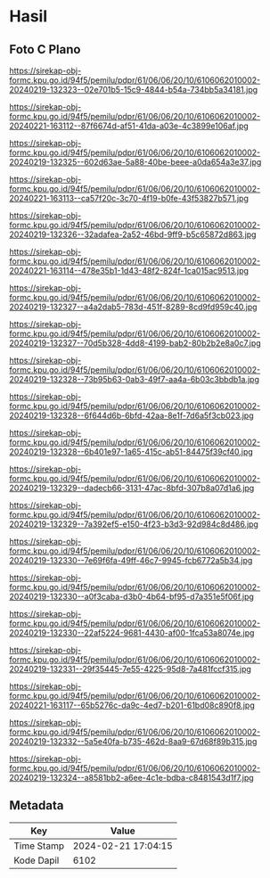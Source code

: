 # Hasil

## Foto C Plano

https://sirekap-obj-formc.kpu.go.id/94f5/pemilu/pdpr/61/06/06/20/10/6106062010002-20240219-132323--02e701b5-15c9-4844-b54a-734bb5a34181.jpg

https://sirekap-obj-formc.kpu.go.id/94f5/pemilu/pdpr/61/06/06/20/10/6106062010002-20240221-163112--87f6674d-af51-41da-a03e-4c3899e106af.jpg

https://sirekap-obj-formc.kpu.go.id/94f5/pemilu/pdpr/61/06/06/20/10/6106062010002-20240219-132325--602d63ae-5a88-40be-beee-a0da654a3e37.jpg

https://sirekap-obj-formc.kpu.go.id/94f5/pemilu/pdpr/61/06/06/20/10/6106062010002-20240221-163113--ca57f20c-3c70-4f19-b0fe-43f53827b571.jpg

https://sirekap-obj-formc.kpu.go.id/94f5/pemilu/pdpr/61/06/06/20/10/6106062010002-20240219-132326--32adafea-2a52-46bd-9ff9-b5c65872d863.jpg

https://sirekap-obj-formc.kpu.go.id/94f5/pemilu/pdpr/61/06/06/20/10/6106062010002-20240221-163114--478e35b1-1d43-48f2-824f-1ca015ac9513.jpg

https://sirekap-obj-formc.kpu.go.id/94f5/pemilu/pdpr/61/06/06/20/10/6106062010002-20240219-132327--a4a2dab5-783d-451f-8289-8cd9fd959c40.jpg

https://sirekap-obj-formc.kpu.go.id/94f5/pemilu/pdpr/61/06/06/20/10/6106062010002-20240219-132327--70d5b328-4dd8-4199-bab2-80b2b2e8a0c7.jpg

https://sirekap-obj-formc.kpu.go.id/94f5/pemilu/pdpr/61/06/06/20/10/6106062010002-20240219-132328--73b95b63-0ab3-49f7-aa4a-6b03c3bbdb1a.jpg

https://sirekap-obj-formc.kpu.go.id/94f5/pemilu/pdpr/61/06/06/20/10/6106062010002-20240219-132328--6f644d6b-6bfd-42aa-8e1f-7d6a5f3cb023.jpg

https://sirekap-obj-formc.kpu.go.id/94f5/pemilu/pdpr/61/06/06/20/10/6106062010002-20240219-132328--6b401e97-1a65-415c-ab51-84475f39cf40.jpg

https://sirekap-obj-formc.kpu.go.id/94f5/pemilu/pdpr/61/06/06/20/10/6106062010002-20240219-132329--dadecb66-3131-47ac-8bfd-307b8a07d1a6.jpg

https://sirekap-obj-formc.kpu.go.id/94f5/pemilu/pdpr/61/06/06/20/10/6106062010002-20240219-132329--7a392ef5-e150-4f23-b3d3-92d984c8d486.jpg

https://sirekap-obj-formc.kpu.go.id/94f5/pemilu/pdpr/61/06/06/20/10/6106062010002-20240219-132330--7e69f6fa-49ff-46c7-9945-fcb6772a5b34.jpg

https://sirekap-obj-formc.kpu.go.id/94f5/pemilu/pdpr/61/06/06/20/10/6106062010002-20240219-132330--a0f3caba-d3b0-4b64-bf95-d7a351e5f06f.jpg

https://sirekap-obj-formc.kpu.go.id/94f5/pemilu/pdpr/61/06/06/20/10/6106062010002-20240219-132330--22af5224-9681-4430-af00-1fca53a8074e.jpg

https://sirekap-obj-formc.kpu.go.id/94f5/pemilu/pdpr/61/06/06/20/10/6106062010002-20240219-132331--29f35445-7e55-4225-95d8-7a481fccf315.jpg

https://sirekap-obj-formc.kpu.go.id/94f5/pemilu/pdpr/61/06/06/20/10/6106062010002-20240221-163117--65b5276c-da9c-4ed7-b201-61bd08c890f8.jpg

https://sirekap-obj-formc.kpu.go.id/94f5/pemilu/pdpr/61/06/06/20/10/6106062010002-20240219-132332--5a5e40fa-b735-462d-8aa9-67d68f89b315.jpg

https://sirekap-obj-formc.kpu.go.id/94f5/pemilu/pdpr/61/06/06/20/10/6106062010002-20240219-132324--a8581bb2-a6ee-4c1e-bdba-c8481543d1f7.jpg


## Metadata

| Key        | Value               |
| ---------- | ------------------- |
| Time Stamp | 2024-02-21 17:04:15 |
| Kode Dapil | 6102                |



